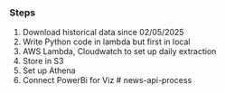 ### Steps

1. Download historical data since 02/05/2025
2. Write Python code in lambda but first in local
3. AWS Lambda, Cloudwatch to set up daily extraction
4. Store in S3
5. Set up Athena
6. Connect PowerBi for Viz
#   n e w s - a p i - p r o c e s s  
 